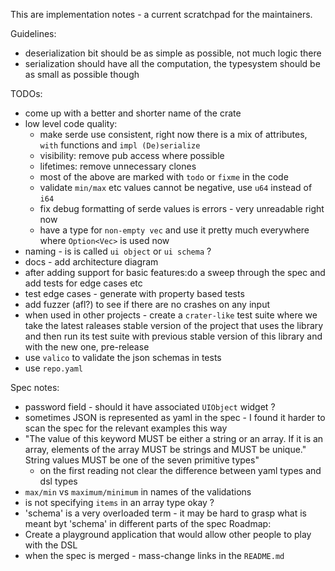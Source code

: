 This are implementation notes - a current scratchpad for the maintainers.

Guidelines: 
* deserialization bit should be as simple as possible, not much logic there
* serialization should have all the computation, the typesystem should be as small as possible though

TODOs:
* come up with a better and shorter name of the crate
* low level code quality: 
  * make serde use consistent, right now there is a mix of attributes, `with` functions and `impl (De)serialize`
  * visibility: remove pub access where possible
  * lifetimes: remove unnecessary clones
  * most of the above are marked with `todo` or `fixme` in the code
  * validate `min/max` etc values cannot be negative, use `u64` instead of `i64`
  * fix debug formatting of serde values is errors - very unreadable right now
  * have a type for `non-empty vec` and use it pretty much everywhere where `Option<Vec>` is used now
* naming - is is called `ui object` or `ui schema` ?
* docs - add architecture diagram
* after adding support for basic features:do a sweep through the spec and add tests for edge cases etc
* test edge cases - generate with property based tests
* add fuzzer (afl?) to see if there are no crashes on any input
* when used in other projects - create a `crater-like` test suite where we take the latest raleases stable version of the project that uses the library and then run its test suite with previous stable version of this library and with the new one, pre-release
* use `valico` to validate the json schemas in tests
* use `repo.yaml`


Spec notes:
* password field - should it have associated `UIObject` widget ?
* sometimes JSON is represented as yaml in the spec - I found it harder to scan the spec for the relevant examples this way
* "The value of this keyword MUST be either a string or an array. If it is an array, elements of the array MUST be strings and MUST be unique." 
   String values MUST be one of the seven primitive types"
   - on the first reading not clear the difference between yaml types and dsl types
* `max/min` vs `maximum/minimum` in names of the validations
* is not specifying `items` in an array type okay ?
* 'schema' is a very overloaded term - it may be hard to grasp what is meant byt 'schema' in different parts of the spec
Roadmap:
* Create a playground application that would allow other people to play with the DSL
* when the spec is merged - mass-change links in the `README.md`
